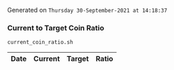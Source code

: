 Generated on `Thursday 30-September-2021 at 14:18:37`

### Current to Target Coin Ratio
`current_coin_ratio.sh`

Date|Current|Target|Ratio
---|---|---|---

